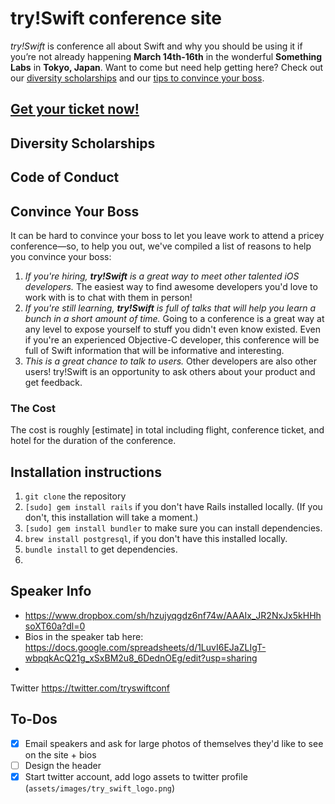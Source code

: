 # try!Swift conference site
_try!Swift_ is conference all about Swift and why you should be using it if you’re not already happening **March 14th-16th** in the wonderful **Something Labs** in **Tokyo, Japan**. Want to come but need help getting here? Check out our [diversity scholarships]() and our [tips to convince your boss]().

## [Get your ticket now!]()

## Diversity Scholarships

## Code of Conduct

## Convince Your Boss
It can be hard to convince your boss to let you leave work to attend a pricey conference—so, to help you out, we've compiled a list of reasons to help you convince your boss:

1. _If you're hiring, **try!Swift** is a great way to meet other talented iOS developers._ The easiest way to find awesome developers you'd love to work with is to chat with them in person!
2. _If you're still learning, **try!Swift** is full of talks that will help you learn a bunch in a short amount of time._ Going to a conference is a great way at any level to expose yourself to stuff you didn't even know existed. Even if you're an experienced Objective-C developer, this conference will be full of Swift information that will be informative and interesting.
3. _This is a great chance to talk to users._ Other developers are also other users! try!Swift is an opportunity to ask others about your product and get feedback.

### The Cost
The cost is roughly [estimate] in total including flight, conference ticket, and hotel for the duration of the conference. 

## Installation instructions
1. ```git clone``` the repository
2. ```[sudo] gem install rails``` if you don't have Rails installed locally. (If you don't, this installation will take a moment.)
3. ```[sudo] gem install bundler``` to make sure you can install dependencies.
4. ```brew install postgresql```, if you don't have this installed locally.
5. ```bundle install``` to get dependencies.
6. 


## Speaker Info
* https://www.dropbox.com/sh/hzujyqgdz6nf74w/AAAIx_JR2NxJx5kHHhsoXT60a?dl=0
* Bios in the speaker tab here: https://docs.google.com/spreadsheets/d/1LuvI6EJaZLIgT-wbpqkAcQ21g_xSxBM2u8_6DednOEg/edit?usp=sharing
* 
Twitter
https://twitter.com/tryswiftconf

## To-Dos
- [X] Email speakers and ask for large photos of themselves they'd like to see on the site + bios 
- [ ] Design the header
- [X] Start twitter account, add logo assets to twitter profile (```assets/images/try_swift_logo.png```)
